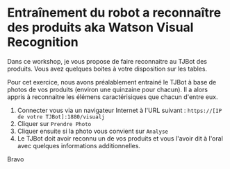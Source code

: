 # Entraînement du robot a reconnaître des produits aka Watson Visual Recognition

Dans ce workshop, je vous propose de faire reconnaitre au TJBot des produits. Vous avez quelques boites à votre disposition sur les tables.

Pour cet exercice, nous avons préalablement entrainé le TJBot à base de photos de vos produits (environ une quinzaine pour chacun). Il a alors appris à reconnaitre les élémens caractérisiques que chacun d'entre eux.

1. Connecter vous via un navigateur Internet à l'URL suivant : `https://[IP de votre TJBot]:1880/visualj`
2. Cliquer sur `Prendre Photo`
3. Cliquer ensuite si la photo vous convient sur `Analyse`
4. Le TJBot doit avoir reconnu un de vos produits et vous l'avoir dit à l'oral avec quelques informations additionnelles.

Bravo 


